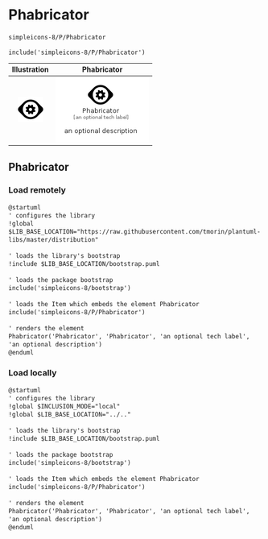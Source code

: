 # Phabricator


```text
simpleicons-8/P/Phabricator
```

```text
include('simpleicons-8/P/Phabricator')
```



| Illustration | Phabricator |
| :---: | :---: |
| ![illustration for Illustration](../../simpleicons-8/P/Phabricator.png) | ![illustration for Phabricator](../../simpleicons-8/P/Phabricator.Local.png) |




## Phabricator

### Load remotely
```plantuml
@startuml
' configures the library
!global $LIB_BASE_LOCATION="https://raw.githubusercontent.com/tmorin/plantuml-libs/master/distribution"

' loads the library's bootstrap
!include $LIB_BASE_LOCATION/bootstrap.puml

' loads the package bootstrap
include('simpleicons-8/bootstrap')

' loads the Item which embeds the element Phabricator
include('simpleicons-8/P/Phabricator')

' renders the element
Phabricator('Phabricator', 'Phabricator', 'an optional tech label', 'an optional description')
@enduml
```

### Load locally
```plantuml
@startuml
' configures the library
!global $INCLUSION_MODE="local"
!global $LIB_BASE_LOCATION="../.."

' loads the library's bootstrap
!include $LIB_BASE_LOCATION/bootstrap.puml

' loads the package bootstrap
include('simpleicons-8/bootstrap')

' loads the Item which embeds the element Phabricator
include('simpleicons-8/P/Phabricator')

' renders the element
Phabricator('Phabricator', 'Phabricator', 'an optional tech label', 'an optional description')
@enduml
```

